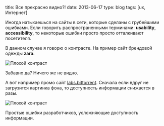 title: Все прекрасно видно?!
date: 2013-06-17
type: blog
tags: [ux, Интернет]

Иногда натыкаешься на сайты в сети, которые сделаны с грубейшими ошибками. Если говорить распространенными терминами: **usability**, **accessibility**, то некоторые ошибки просто просто отталкивают посетителя.

В данном случае я говорю о контрасте. На пример сайт брендовой одежды **zara**.

![Плохой контраст](/static/files/zara.jpg)

Забавно да? Ничего же не видно.

А вот например промо сайт [labs.bittorrent](http://labs.bittorrent.com/). Сначала если вдруг не загрузится картинка фона, то доступность информации снижается в разы.

![Плохой контраст](/static/files/bittorrent.png)

Простые ошибки разработчиков, усложняющие доступность информации.